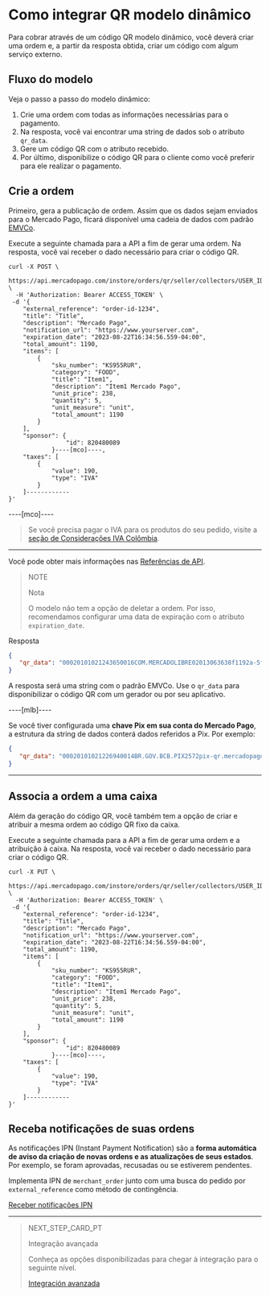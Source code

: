 # Como integrar QR modelo dinâmico

Para cobrar através de um código QR modelo dinâmico, você deverá criar uma ordem e, a partir da resposta obtida, criar um código com algum serviço externo.


## Fluxo do modelo

Veja o passo a passo do modelo dinâmico:

1. Crie uma ordem com todas as informações necessárias para o pagamento.
2. Na resposta, você vai encontrar uma string de dados sob o atributo `qr_data`.
3. Gere um código QR com o atributo recebido. 
4. Por último, disponibilize o código QR para o cliente como você preferir para ele realizar o pagamento.

## Crie a ordem

Primeiro, gera a publicação de ordem. Assim que os dados sejam enviados para o Mercado Pago, ficará disponível uma cadeia de dados com padrão [EMVCo](https://www.emvco.com/emv-technologies/qrcodes).

Execute a seguinte chamada para a API a fim de gerar uma ordem. Na resposta, você vai receber o dado necessário para criar o código QR.

```curl
curl -X POST \
 https://api.mercadopago.com/instore/orders/qr/seller/collectors/USER_ID/pos/EXTERNAL_POS_ID/qrs \
  -H 'Authorization: Bearer ACCESS_TOKEN' \
 -d '{
    "external_reference": "order-id-1234",
    "title": "Title",
    "description": "Mercado Pago",
    "notification_url": "https://www.yourserver.com",
    "expiration_date": "2023-08-22T16:34:56.559-04:00",
    "total_amount": 1190,
    "items": [
        {
            "sku_number": "KS955RUR",
            "category": "FOOD",
            "title": "Item1",
            "description": "Item1 Mercado Pago",
            "unit_price": 238,
            "quantity": 5,
            "unit_measure": "unit",
            "total_amount": 1190
        }
    ],
    "sponsor": {
                "id": 820480089
            }----[mco]----,
    "taxes": [
        {
            "value": 190,
            "type": "IVA"
        }
    ]------------
}'
```

----[mco]----
> Se você precisa pagar o IVA para os produtos do seu pedido, visite a [seção de Considerações IVA Colômbia](/developers/pt/guides/additional-content/localization/iva-colombia).
------------

Você pode obter mais informações nas [Referências de API](https://www.mercadopago[FAKER][URL][DOMAIN]/developers/pt/reference/instore_orders_v2/_instore_qr_seller_collectors_user_id_stores_external_store_id_pos_external_pos_id_orders/put).

> NOTE
> 
> Nota
> 
> O modelo não tem a opção de deletar a ordem. Por isso, recomendamos configurar uma data de expiração com o atributo `expiration_date`.

Resposta

```json
{
   "qr_data": "00020101021243650016COM.MERCADOLIBRE02013063638f1192a-5fd1-4180-a180-8bcae3556bc35204000053039865802BR5925IZABEL AAAA DE MELO6007BARUERI62070503***63040B6D"
}
```
A resposta será uma string com o padrão EMVCo. Use o `qr_data` para disponibilizar o código QR com um gerador ou por seu aplicativo.

----[mlb]----

Se você tiver configurada uma **chave Pix em sua conta do Mercado Pago**, a estrutura da string de dados conterá dados referidos a Pix. 
Por exemplo: 

```json
{
   "qr_data": "00020101021226940014BR.GOV.BCB.PIX2572pix-qr.mercadopago.com/instore/o/v2/fdf9ece0-6137-4e1e-a49d-94f55ec9eee25204000053039865802BR5925FELIPE AAAAAA AAAAA 6009SAO PAULO62070503***6304B61D"
}
```

------------


## Associa a ordem a uma caixa

Além da geração do código QR, você também tem a opção de criar e atribuir a mesma ordem ao código QR fixo da caixa.

Execute a seguinte chamada para a API a fim de gerar uma ordem e a atribuição à caixa. Na resposta, você vai receber o dado necessário para criar o código QR.

```curl
curl -X PUT \
 https://api.mercadopago.com/instore/orders/qr/seller/collectors/USER_ID/pos/EXTERNAL_POS_ID/qrs \
  -H 'Authorization: Bearer ACCESS_TOKEN' \
 -d '{
    "external_reference": "order-id-1234",
    "title": "Title",
    "description": "Mercado Pago",
    "notification_url": "https://www.yourserver.com",
    "expiration_date": "2023-08-22T16:34:56.559-04:00",
    "total_amount": 1190,
    "items": [
        {
            "sku_number": "KS955RUR",
            "category": "FOOD",
            "title": "Item1",
            "description": "Item1 Mercado Pago",
            "unit_price": 238,
            "quantity": 5,
            "unit_measure": "unit",
            "total_amount": 1190
        }
    ],
    "sponsor": {
                "id": 820480089
            }----[mco]----,
    "taxes": [
        {
            "value": 190,
            "type": "IVA"
        }
    ]------------
}'
```

## Receba notificações de suas ordens 

As notificações IPN (Instant Payment Notification) são a **forma automática de aviso da criação de novas ordens e as atualizações de seus estados**. Por exemplo, se foram aprovadas, recusadas ou se estiverem pendentes. 

Implementa IPN de `merchant_order` junto com uma busca do pedido por `external_reference` como método de contingência.

[Receber notificações IPN](https://www.mercadopago[FAKER][URL][DOMAIN]/developers/pt/guides/notifications/ipn/introduction)

---

> NEXT_STEP_CARD_PT
>
> Integração avançada
>
> Conheça as opções disponibilizadas para chegar à integração para o seguinte nível.
>
> [Integración avanzada](https://www.mercadopago[FAKER][URL][DOMAIN]/developers/pt/guides/qr-code/advanced-integration)